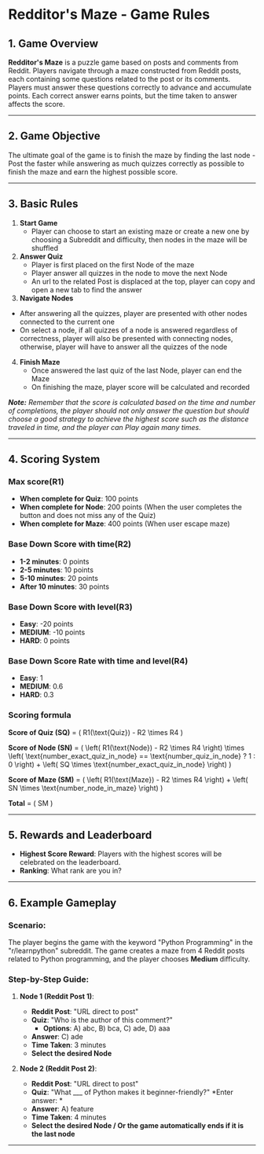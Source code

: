 

# **Redditor's Maze - Game Rules**

## **1. Game Overview**
**Redditor's Maze** is a puzzle game based on posts and comments from Reddit.
Players navigate through a maze constructed from Reddit posts, each containing some
questions related to the post or its comments. Players must answer these
questions correctly to advance and accumulate points. Each correct answer earns
points, but the time taken to answer affects the score.

---

## **2. Game Objective**
The ultimate goal of the game is to finish the maze by finding the last node -
Post the faster while answering as much quizzes correctly as possible to finish the maze and earn the highest possible score.

---

## **3. Basic Rules**

1. **Start Game**
   - Player can choose to start an existing maze or create a new one by choosing
     a Subreddit and difficulty, then nodes in the maze will be shuffled
2. **Answer Quiz**
   - Player is first placed on the first Node of the maze
   - Player answer all quizzes in the node to move the next Node
   - An url to the related Post is displaced at the top, player can copy and
     open a new tab to find the answer
3. **Navigate Nodes**
  - After answering all the quizzes, player are presented with other nodes
  connected to the current one
  - On select a node, if all quizzes of a node is answered regardless of correctness, player will
    also be presented with connecting nodes, otherwise, player will have to
    answer all the quizzes of the node
4. **Finish Maze**
   - Once answered the last quiz of the last Node, player can end the Maze
   - On finishing the maze, player score will be calculated and recorded

***Note:*** *Remember that the score is calculated based on the time and number of completions, the player should not only answer the question but should choose a good strategy to achieve the highest score such as the distance traveled in time, and the player can Play again many times.*

---

## **4. Scoring System**

### **Max score(R1)**
- **When complete for Quiz**: 100 points
- **When complete for Node**: 200 points (When the user completes the button and does not miss any of the Quiz)
- **When complete for Maze**: 400 points (When user escape maze)

### **Base Down Score with time(R2)**
- **1-2 minutes**: 0 points
- **2-5 minutes**: 10 points
- **5-10 minutes**: 20 points
- **After 10 minutes**: 30 points

### **Base Down Score with level(R3)**
- **Easy**: -20 points
- **MEDIUM**: -10 points
- **HARD**: 0 points

### **Base Down Score Rate with time and level(R4)**
- **Easy**: 1
- **MEDIUM**: 0.6
- **HARD**: 0.3


### **Scoring formula**

**Score of Quiz (SQ)** = \( R1(\text{Quiz}) - R2 \times R4 \)

**Score of Node (SN)** = \( \left( R1(\text{Node}) - R2 \times R4 \right) \times \left( \text{number\_exact\_quiz\_in\_node} == \text{number\_quiz\_in\_node} ? 1 : 0 \right) + \left( SQ \times \text{number\_exact\_quiz\_in\_node} \right) \)

**Score of Maze (SM)** = \( \left( R1(\text{Maze}) - R2 \times R4 \right) + \left( SN \times \text{number\_node\_in\_maze} \right) \)

**Total** = \( SM \)

---

## **5. Rewards and Leaderboard**

- **Highest Score Reward**: Players with the highest scores will be celebrated
  on the leaderboard.
- **Ranking**: What rank are you in?

---

## **6. Example Gameplay**

### **Scenario**:
The player begins the game with the keyword "Python Programming" in the
"r/learnpython" subreddit. The game creates a maze from 4 Reddit posts related
to Python programming, and the player chooses **Medium** difficulty.

### **Step-by-Step Guide:**

1. **Node 1 (Reddit Post 1)**:
   - **Reddit Post**: "URL direct to post"
   - **Quiz**: "Who is the author of this comment?"
     - **Options**: A) abc, B) bca, C) ade, D) aaa
   - **Answer**: C) ade
   - **Time Taken**: 3 minutes
   - **Select the desired Node**   

2. **Node 2 (Reddit Post 2)**:
   - **Reddit Post**: "URL direct to post"
   - **Quiz**: "What ___ of Python makes it beginner-friendly?"
       *Enter answer: *
   - **Answer**: A) feature
   - **Time Taken**: 4 minutes
   - **Select the desired Node / Or the game automatically ends if it is the last node** 

---
